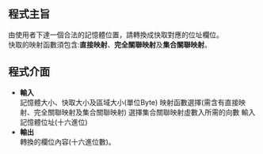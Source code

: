 ## 程式主旨
  由使用者下達一個合法的記憶體位置，請轉換成快取對應的位址欄位。<br/>
  快取的映射函數須包含:**直接映射**、**完全關聯映射**及**集合關聯映射**。

## 程式介面
* **輸入**<br/>
      記憶體大小、快取大小及區域大小(單位Byte)
      映射函數選擇(需含有直接映射、完全關聯映射及集合關聯映射)
      選擇集合關聯映射虛數入所需的向數
      輸入記憶體位址(十六進位)
* **輸出**<br/>
      轉換的欄位內容(十六進位數)。
